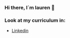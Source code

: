 ### Hi there, I´m lauren 👋

<!--
**laurenph/laurenph** is a ✨ _special_ ✨ repository because its `README.md` (this file) appears on your GitHub profile.-->

### Look at my curriculum in:

- [Linkedin](https://linkedin.com/in/lauren-portela)

